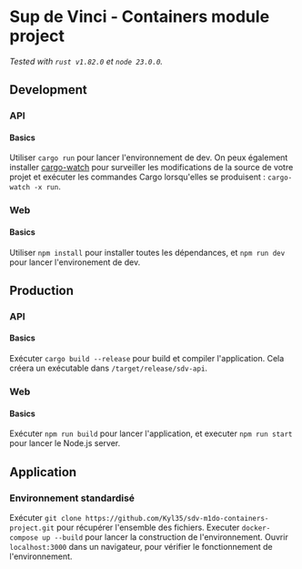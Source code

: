 # Sup de Vinci - Containers module project
*Tested with `rust v1.82.0` et `node 23.0.0`.*
## Development

### API
#### Basics
Utiliser `cargo run` pour lancer l'environnement de dev.
On peux également installer [cargo-watch](https://crates.io/crates/cargo-watch) pour surveiller les modifications de la source de votre projet et exécuter les commandes Cargo lorsqu'elles se produisent : `cargo-watch -x run`.

### Web
#### Basics
Utiliser `npm install` pour installer toutes les dépendances, et `npm run dev` pour lancer l'environement de dev.

## Production
### API
#### Basics
Exécuter `cargo build --release` pour build et compiler l'application. Cela créera un exécutable dans `/target/release/sdv-api`.

### Web
#### Basics
Exécuter `npm run build` pour lancer l'application, et executer `npm run start` pour lancer le Node.js server. 

## Application
### Environnement standardisé
Exécuter `git clone https://github.com/Kyl35/sdv-m1do-containers-project.git` pour récupérer l'ensemble des fichiers.
Executer `docker-compose up --build` pour lancer la construction de l'environnement.
Ouvrir `localhost:3000` dans un navigateur, pour vérifier le fonctionnement de l'environnement.
